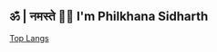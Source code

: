 ## ॐ | नमस्ते 🙏🏼 I'm Philkhana Sidharth

<!-- ![Diagram](./blue.png)  -->
<!-- ![](https://capsule-render.vercel.app/api?type=waving&color=gradient&height=100&section=header) 


- Full Stack Developer with `Cloud` ☁️ and `DevOps`⚓️
- Finalist `Smart India Hackathon 2023` | Bhopal Region
- ## Won `5x` hackathon

-->

  <!-- 
  ### Tech Stack
  [![My Skills](https://skillicons.dev/icons?i=nextjs,react,aws,prisma,kubernetes,docker,postgres,mongodb,vite,express,workers,terraform,nodejs,redis,grafana,prometheus,tailwind,postman,figma,firebase,supabase,java,py,ts,js,go,rust,c,cpp)](https://skillicons.dev)  
  -->
<!-- <p align="left"> <img src="https://komarev.com/ghpvc/?username=psidh&label=Profile%20views&color=000000&style=flat" alt="psidh" /> </p> -->

<!-- [![Sidh's github activity graph](https://github-readme-activity-graph.vercel.app/graph?username=psidh&theme=github-compact)](https://github.com/psidh/github-readme-activity-graph) -->

<!-- ![stats](https://github-readme-stats.vercel.app/api?username=psidh&show_icons=true&theme=dark) -->


[Top Langs](https://github-readme-stats.vercel.app/api/top-langs/?username=psidh&langs_count=10&theme=dark) 


<!-- ![](https://capsule-render.vercel.app/api?type=waving&color=gradient&height=100&section=footer) -->
